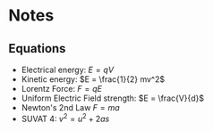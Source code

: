# Notes

## Equations
- Electrical energy: $E = qV$
- Kinetic energy: $E = \frac{1}{2} mv^2$
- Lorentz Force: $F=qE$
- Uniform Electric Field strength: $E = \frac{V}{d}$
- Newton's 2nd Law $F = ma$
- SUVAT 4: $v^2 = u^2 + 2as$
